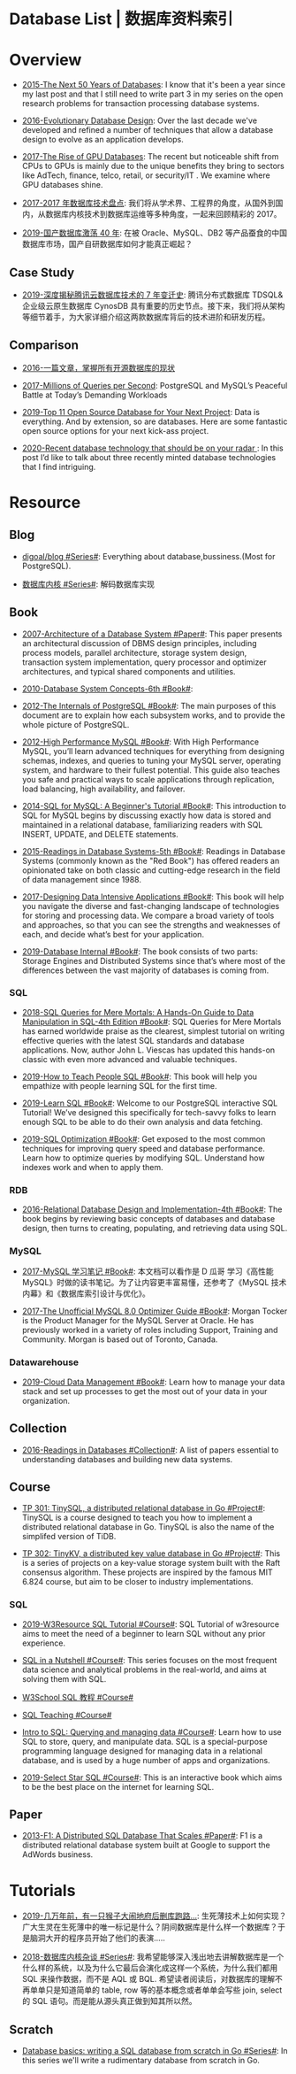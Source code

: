 # Database List | 数据库资料索引

# Overview

- [2015-The Next 50 Years of Databases](http://www.cs.cmu.edu/~pavlo/blog/2015/09/the-next-50-years-of-databases.html): I know that it's been a year since my last post and that I still need to write part 3 in my series on the open research problems for transaction processing database systems.

- [2016-Evolutionary Database Design](http://martinfowler.com/articles/evodb.html): Over the last decade we've developed and refined a number of techniques that allow a database design to evolve as an application develops.

- [2017-The Rise of GPU Databases](https://parg.co/UZc): The recent but noticeable shift from CPUs to GPUs is mainly due to the unique benefits they bring to sectors like AdTech, finance, telco, retail, or security/IT . We examine where GPU databases shine.

- [2017-2017 年数据库技术盘点](https://cloud.tencent.com/developer/article/1042652): 我们将从学术界、工程界的角度，从国外到国内，从数据库内核技术到数据库运维等多种角度，一起来回顾精彩的 2017。

- [2019-国产数据库激荡 40 年](https://mp.weixin.qq.com/s/JgBbKHzVBbPxClEiNMH2Wg): 在被 Oracle、MySQL、DB2 等产品蚕食的中国数据库市场，国产自研数据库如何才能真正崛起？

## Case Study

- [2019-深度揭秘腾讯云数据库技术的 7 年变迁史](https://mp.weixin.qq.com/s/GNCEbpVz7hxorBCMRrJ4TQ): 腾讯分布式数据库 TDSQL& 企业级云原生数据库 CynosDB 具有重要的历史节点。接下来，我们将从架构等细节着手，为大家详细介绍这两款数据库背后的技术进阶和研发历程。

## Comparison

- [2016-一篇文章，掌握所有开源数据库的现状](http://www.tuicool.com/articles/mYBZFbN)

- [2017-Millions of Queries per Second](https://parg.co/Pwp): PostgreSQL and MySQL’s Peaceful Battle at Today’s Demanding Workloads

- [2019-Top 11 Open Source Database for Your Next Project](https://geekflare.com/open-source-database/amp/): Data is everything. And by extension, so are databases. Here are some fantastic open source options for your next kick-ass project.

- [2020-Recent database technology that should be on your radar ](https://lucperkins.dev/blog/new-db-tech-1/): In this post I’d like to talk about three recently minted database technologies that I find intriguing.

# Resource

## Blog

- [digoal/blog #Series#](https://github.com/digoal/blog): Everything about database,bussiness.(Most for PostgreSQL).

- [数据库内核 #Series#](https://zhuanlan.zhihu.com/c_206071340): 解码数据库实现

## Book

- [2007-Architecture of a Database System #Paper#](http://db.cs.berkeley.edu/papers/fntdb07-architecture.pdf): This paper presents an architectural discussion of DBMS design principles, including process models, parallel architecture, storage system design, transaction system implementation, query processor and optimizer architectures, and typical shared components and utilities.

- [2010-Database System Concepts-6th #Book#](http://codex.cs.yale.edu/avi/db-book/db6/slide-dir/index.html):

- [2012-The Internals of PostgreSQL #Book#](http://www.interdb.jp/pg/index.html): The main purposes of this document are to explain how each subsystem works, and to provide the whole picture of PostgreSQL.

- [2012-High Performance MySQL #Book#](https://www.oreilly.com/library/view/high-performance-mysql/9781449332471/): With High Performance MySQL, you’ll learn advanced techniques for everything from designing schemas, indexes, and queries to tuning your MySQL server, operating system, and hardware to their fullest potential. This guide also teaches you safe and practical ways to scale applications through replication, load balancing, high availability, and failover.

- [2014-SQL for MySQL: A Beginner's Tutorial #Book#](https://parg.co/oU1): This introduction to SQL for MySQL begins by discussing exactly how data is stored and maintained in a relational database, familiarizing readers with SQL INSERT, UPDATE, and DELETE statements.

- [2015-Readings in Database Systems-5th #Book#](http://www.redbook.io/): Readings in Database Systems (commonly known as the "Red Book") has offered readers an opinionated take on both classic and cutting-edge research in the field of data management since 1988.

- [2017-Designing Data Intensive Applications #Book#](https://dataintensive.net/): This book will help you navigate the diverse and fast-changing landscape of technologies for storing and processing data. We compare a broad variety of tools and approaches, so that you can see the strengths and weaknesses of each, and decide what’s best for your application.

- [2019-Database Internal #Book#](https://www.databass.dev): The book consists of two parts: Storage Engines and Distributed Systems since that’s where most of the differences between the vast majority of databases is coming from.

### SQL

- [2018-SQL Queries for Mere Mortals: A Hands-On Guide to Data Manipulation in SQL-4th Edition #Book#](https://parg.co/oUa): SQL Queries for Mere Mortals has earned worldwide praise as the clearest, simplest tutorial on writing effective queries with the latest SQL standards and database applications. Now, author John L. Viescas has updated this hands-on classic with even more advanced and valuable techniques.

- [2019-How to Teach People SQL #Book#](https://dataschool.com/how-to-teach-people-sql/): This book will help you empathize with people learning SQL for the first time.

- [2019-Learn SQL #Book#](https://dataschool.com/learn-sql/): Welcome to our PostgreSQL interactive SQL Tutorial! We’ve designed this specifically for tech-savvy folks to learn enough SQL to be able to do their own analysis and data fetching.

- [2019-SQL Optimization #Book#](https://dataschool.com/sql-optimization/): Get exposed to the most common techniques for improving query speed and database performance. Learn how to optimize queries by modifying SQL. Understand how indexes work and when to apply them.

### RDB

- [2016-Relational Database Design and Implementation-4th #Book#](https://parg.co/bjE): The book begins by reviewing basic concepts of databases and database design, then turns to creating, populating, and retrieving data using SQL.

### MySQL

- [2017-MySQL 学习笔记 #Book#](http://notes.diguage.com/mysql/): 本文档可以看作是 D 瓜哥 学习《高性能 MySQL》时做的读书笔记。为了让内容更丰富易懂，还参考了《MySQL 技术内幕》和《数据库索引设计与优化》。

- [2017-The Unofficial MySQL 8.0 Optimizer Guide #Book#](http://www.unofficialmysqlguide.com/introduction.html): Morgan Tocker is the Product Manager for the MySQL Server at Oracle. He has previously worked in a variety of roles including Support, Training and Community. Morgan is based out of Toronto, Canada.

### Datawarehouse

- [2019-Cloud Data Management #Book#](https://dataschool.com/data-governance/): Learn how to manage your data stack and set up processes to get the most out of your data in your organization.

## Collection

- [2016-Readings in Databases #Collection#](https://github.com/rxin/db-readings): A list of papers essential to understanding databases and building new data systems.

## Course

- [TP 301: TinySQL, a distributed relational database in Go #Project#](https://github.com/pingcap-incubator/tinysql): TinySQL is a course designed to teach you how to implement a distributed relational database in Go. TinySQL is also the name of the simplifed version of TiDB.

- [TP 302: TinyKV, a distributed key value database in Go #Project#](https://github.com/pingcap-incubator/tinykv): This is a series of projects on a key-value storage system built with the Raft consensus algorithm. These projects are inspired by the famous MIT 6.824 course, but aim to be closer to industry implementations.

### SQL

- [2019-W3Resource SQL Tutorial #Course#](https://www.w3resource.com/sql/tutorials.php#HISTSQL): SQL Tutorial of w3resource aims to meet the need of a beginner to learn SQL without any prior experience.

- [SQL in a Nutshell #Course#](https://parg.co/U31): This series focuses on the most frequent data science and analytical problems in the real-world, and aims at solving them with SQL.

- [W3School SQL 教程 #Course#](https://wizardforcel.gitbooks.io/w3school-sql/content/part1.html)

- [SQL Teaching #Course#](https://www.sqlteaching.com/)

- [Intro to SQL: Querying and managing data #Course#](https://parg.co/Uxe): Learn how to use SQL to store, query, and manipulate data. SQL is a special-purpose programming language designed for managing data in a relational database, and is used by a huge number of apps and organizations.

- [2019-Select Star SQL #Course#](https://selectstarsql.com): This is an interactive book which aims to be the best place on the internet for learning SQL.

## Paper

- [2013-F1: A Distributed SQL Database That Scales #Paper#](https://storage.googleapis.com/pub-tools-public-publication-data/pdf/41344.pdf): F1 is a distributed relational database system built at Google to support the AdWords business.

# Tutorials

- [2019-几万年前，有一只猴子大闹地府后删库跑路...](https://mp.weixin.qq.com/s/5QZiNOt98Dr4M0L5tvJNZA): 生死薄技术上如何实现？广大生灵在生死薄中的唯一标记是什么？阴间数据库是什么样一个数据库？于是脑洞大开的程序员开始了他们的表演.....

- [2018-数据库内核杂谈 #Series#](https://www.jianshu.com/nb/25205074): 我希望能够深入浅出地去讲解数据库是一个什么样的系统，以及为什么它最后会演化成这样一个系统，为什么我们都用 SQL 来操作数据，而不是 AQL 或 BQL. 希望读者阅读后，对数据库的理解不再单单只是知道简单的 table, row 等的基本概念或者单单会写些 join, select 的 SQL 语句。而是能从源头真正做到知其所以然。

## Scratch

- [Database basics: writing a SQL database from scratch in Go #Series#](https://notes.eatonphil.com/database-basics.html): In this series we'll write a rudimentary database from scratch in Go.
